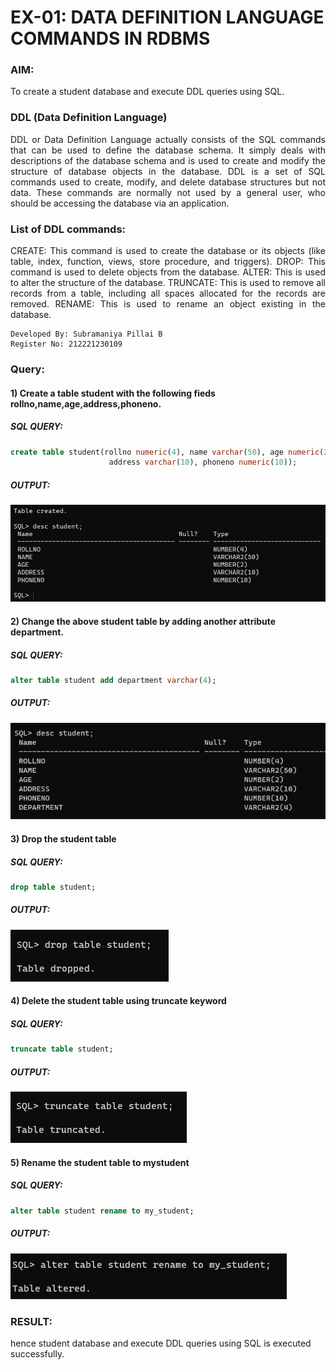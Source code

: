 # EX-01: DATA DEFINITION LANGUAGE COMMANDS IN RDBMS
### AIM:
To create a student database and execute DDL queries using SQL.
### DDL (Data Definition Language)
<div align="justify">
DDL or Data Definition Language actually consists of the SQL commands that can be used to define the database schema. It simply deals with descriptions of the database schema and is used to create and modify the structure of database objects in the database. DDL is a set of SQL commands used to create, modify, and delete database structures but not data. These commands are normally not used by a general user, who should be accessing the database via an application.
</div>  

### List of DDL commands: 
<div align="justify">
CREATE: This command is used to create the database or its objects (like table, index, function, views, store procedure, and triggers).
DROP: This command is used to delete objects from the database.
ALTER: This is used to alter the structure of the database.
TRUNCATE: This is used to remove all records from a table, including all spaces allocated for the records are removed.
RENAME: This is used to rename an object existing in the database.
</div>

```
Developed By: Subramaniya Pillai B
Register No: 212221230109
```
### Query:
#### 1) Create a table student with the following fieds rollno,name,age,address,phoneno.
##### SQL QUERY: 
```sql
create table student(rollno numeric(4), name varchar(50), age numeric(2),
                      address varchar(10), phoneno numeric(10));
```
##### OUTPUT:
![git](./02.png)
#### 2) Change the above student table by adding another attribute department.
##### SQL QUERY: 
```SQL
alter table student add department varchar(4);
```
##### OUTPUT:
![git](./01.png)

#### 3) Drop the student table
##### SQL QUERY: 
```SQL
drop table student;
```
##### OUTPUT:
![git](./03.png)

#### 4) Delete the student table using truncate keyword
##### SQL QUERY: 
```SQL
truncate table student;
```
##### OUTPUT:
![git](./04.png)
#### 5) Rename the student table to mystudent
##### SQL QUERY: 
```SQL
alter table student rename to my_student;
```
##### OUTPUT:
![git](./05.png)
### RESULT:
hence student database and execute DDL queries using SQL is executed successfully.
